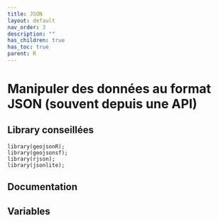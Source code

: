 ```yaml
---
title: JSON
layout: default
nav_order: 3
description: ""
has_children: true
has_toc: true
parent: R
---
```


# Manipuler des données au format JSON (souvent depuis une API)

## Library conseillées
```
library(geojsonR);
library(geojsonsf);
library(rjson);
library(jsonlite); 
```

## Documentation


## Variables

